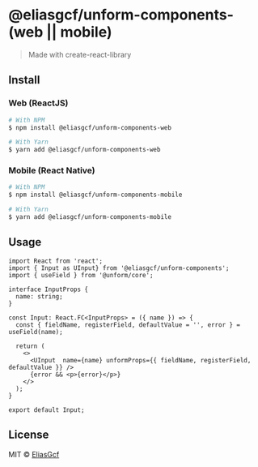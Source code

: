 # @eliasgcf/unform-components-(web || mobile)

> Made with create-react-library

## Install

### Web (ReactJS)

```bash
# With NPM
$ npm install @eliasgcf/unform-components-web

# With Yarn
$ yarn add @eliasgcf/unform-components-web
```

### Mobile (React Native)

```bash
# With NPM
$ npm install @eliasgcf/unform-components-mobile

# With Yarn
$ yarn add @eliasgcf/unform-components-mobile
```

## Usage

```tsx
import React from 'react';
import { Input as UInput} from '@eliasgcf/unform-components';
import { useField } from '@unform/core';

interface InputProps {
  name: string;
}

const Input: React.FC<InputProps> = ({ name }) => {
  const { fieldName, registerField, defaultValue = '', error } = useField(name);

  return (
    <>
      <UInput  name={name} unformProps={{ fieldName, registerField, defaultValue }} />
      {error && <p>{error}</p>}
    </>
  );
}

export default Input;
```

## License

MIT © [EliasGcf](https://github.com/EliasGcf)
